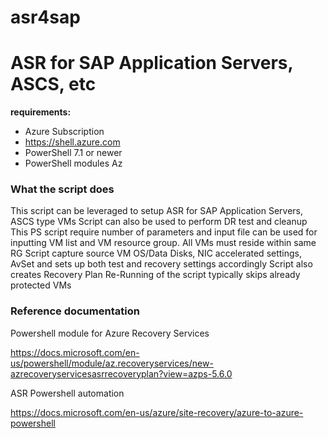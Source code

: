 # asr4sap
# ASR for SAP Application Servers, ASCS, etc


**requirements:**

* Azure Subscription
* https://shell.azure.com
* PowerShell 7.1 or newer
* PowerShell modules Az

### What the script does

This script can be leveraged to setup ASR for SAP Application Servers, ASCS type VMs
Script can also be used to perform DR test and cleanup 
This PS script require number of parameters and input file can be used for inputting VM list and VM resource group. 
All VMs must reside within same RG
Script capture source VM OS/Data Disks, NIC accelerated settings, AvSet and sets up both test and recovery settings accordingly
Script also creates Recovery Plan
Re-Running of the script typically skips already protected VMs


### Reference documentation 

Powershell module for Azure Recovery Services

https://docs.microsoft.com/en-us/powershell/module/az.recoveryservices/new-azrecoveryservicesasrrecoveryplan?view=azps-5.6.0

ASR Powershell automation 

https://docs.microsoft.com/en-us/azure/site-recovery/azure-to-azure-powershell





